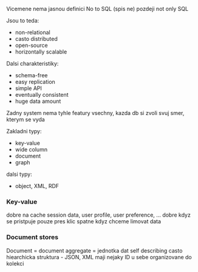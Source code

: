 Vicemene nema jasnou definici
No to SQL (spis ne)
pozdeji not only SQL

Jsou to teda:
- non-relational
- casto distributed
- open-source
- horizontally scalable

Dalsi charakteristiky:
- schema-free
- easy replication
- simple API
- eventually consistent
- huge data amount

Zadny system nema tyhle featury vsechny, kazda db si zvoli svuj smer, kterym se vyda

Zakladni typy:
- key-value
- wide column
- document
- graph

dalsi typy:
- object, XML, RDF

### Key-value
dobre na cache
session data, user profile, user preference, ...
dobre kdyz se pristpuje pouze pres klic
spatne kdyz chceme limovat data


### Document stores
Document = document aggregate = jednotka dat
self describing
casto hiearchicka struktura - JSON, XML
maji nejaky ID u sebe
organizovane do kolekci
